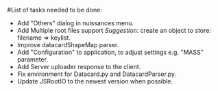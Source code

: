 #List of tasks needed to be done:

+ Add "Others" dialog in nuissances menu.
+ Add Multiple root files support
*Suggestion:* create an object to store: filename => keylist.
+ Improve datacardShapeMap parser.
+ Add "Configuration" to application, to adjust settings e.g. "MASS" parameter.
+ Add Server uploader response to the client. 
+ Fix environment for Datacard.py and DatacardParser.py.
+ Update JSRootIO to the newest version when possible.
